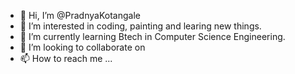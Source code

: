 - 👋 Hi, I’m @PradnyaKotangale
- 👀 I’m interested in coding, painting and learing new things.
- 🌱 I’m currently learning Btech in Computer Science Engineering.
- 💞️ I’m looking to collaborate on 
- 📫 How to reach me ...

<!---
PradnyaKotangale/PradnyaKotangale is a ✨ special ✨ repository because its `README.md` (this file) appears on your GitHub profile.
You can click the Preview link to take a look at your changes.
--->
